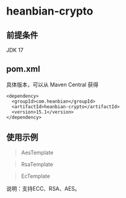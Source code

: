 # heanbian-crypto

## 前提条件

JDK 17

## pom.xml

具体版本，可以从 Maven Central 获得

```
<dependency>
  <groupId>com.heanbian</groupId>
  <artifactId>heanbian-crypto</artifactId>
  <version>15.1</version>
</dependency>
```

## 使用示例


> AesTemplate

> RsaTemplate

> EcTemplate


说明：支持ECC、RSA、AES。
